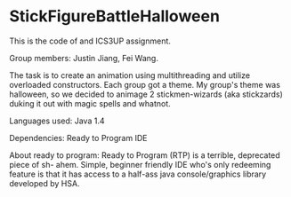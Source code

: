 # StickFigureBattleHalloween
This is the code of and ICS3UP assignment.

Group members: Justin Jiang, Fei Wang.

The task is to create an animation using multithreading and utilize overloaded constructors.
Each group got a theme. My group's theme was halloween, so we decided to animage 2 stickmen-wizards (aka stickzards) duking it out with magic spells and whatnot.

Languages used:
Java 1.4

Dependencies: 
Ready to Program IDE

About ready to program:
Ready to Program (RTP) is a terrible, deprecated piece of sh- ahem. Simple, beginner friendly IDE who's only redeeming feature is that it has access to a half-ass java console/graphics library developed by HSA.

